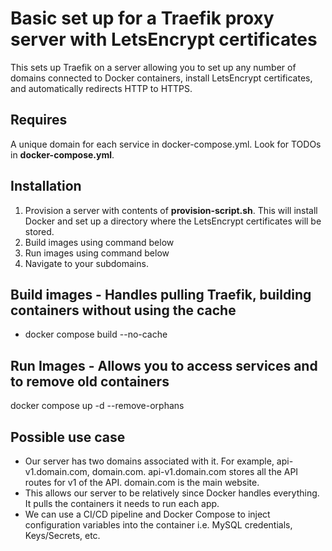 # Basic set up for a Traefik proxy server with LetsEncrypt certificates
This sets up Traefik on a server allowing you to set up any number of domains connected to Docker containers, install LetsEncrypt certificates, and automatically redirects HTTP to HTTPS.

## Requires
A unique domain for each service in docker-compose.yml. Look for TODOs in **docker-compose.yml**.

## Installation
1. Provision a server with contents of **provision-script.sh**. This will install Docker and set up a directory where the LetsEncrypt certificates will be stored.
2. Build images using command below
3. Run images using command below
4. Navigate to your subdomains.

## Build images - Handles pulling Traefik, building containers without using the cache
* docker compose build --no-cache

## Run Images - Allows you to access services and to remove old containers
docker compose up -d --remove-orphans

## Possible use case
* Our server has two domains associated with it. For example, api-v1.domain.com, domain.com. api-v1.domain.com stores all the API routes for v1 of the API. domain.com is the main website.
* This allows our server to be relatively since Docker handles everything. It pulls the containers it needs to run each app.
* We can use a CI/CD pipeline and Docker Compose to inject configuration variables into the container i.e. MySQL credentials, Keys/Secrets, etc.